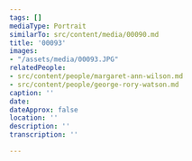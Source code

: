 ```yaml
---
tags: []
mediaType: Portrait
similarTo: src/content/media/00090.md
title: '00093'
images:
- "/assets/media/00093.JPG"
relatedPeople:
- src/content/people/margaret-ann-wilson.md
- src/content/people/george-rory-watson.md
caption: ''
date: 
dateApprox: false
location: ''
description: ''
transcription: ''

---
```

